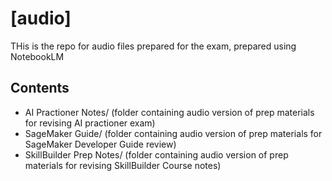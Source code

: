 # [audio]
THis is the repo for audio files prepared for the exam, prepared using NotebookLM

## Contents
- AI Practioner Notes/ (folder containing audio version of prep materials for revising AI practioner exam)
- SageMaker Guide/ (folder containing  audio version of prep materials for SageMaker Developer Guide review)
- SkillBuilder Prep Notes/ (folder containing  audio version of prep materials for revising SkillBuilder Course notes)
